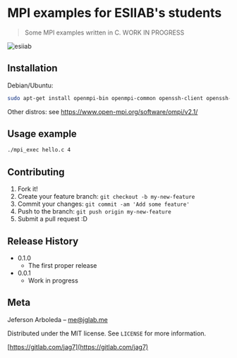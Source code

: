# MPI examples for ESIIAB's students
> Some MPI examples written in C. WORK IN PROGRESS

<!-- [![NPM Version][npm-image]][npm-url]
[![Build Status][travis-image]][travis-url]
[![Downloads Stats][npm-downloads]][npm-url] --> 

<!--One to two paragraph statement about your product and what it does.-->

![esiiab](https://www.esiiab.uclm.es/imgweb/portada/logo_esii.png) 

## Installation

Debian/Ubuntu:

```sh
sudo apt-get install openmpi-bin openmpi-common openssh-client openssh-server libopenmpi1.3 libopenmpi-dbg libopenmpi-dev
```

Other distros:
see https://www.open-mpi.org/software/ompi/v2.1/

<!--Windows:
```sh
edit autoexec.bat
```
-->

## Usage example
```sh
./mpi_exec hello.c 4
```

<!--## Development setup

Describe how to install all development dependencies and how to run an automated test-suite of some kind. Potentially do this for multiple platforms.

```sh
make install
npm test
```
-->

## Contributing

1. Fork it!
2. Create your feature branch: `git checkout -b my-new-feature`
3. Commit your changes: `git commit -am 'Add some feature'`
4. Push to the branch: `git push origin my-new-feature`
5. Submit a pull request :D

## Release History

* 0.1.0
    * The first proper release
* 0.0.1
    * Work in progress

## Meta

Jeferson Arboleda – me@jglab.me

Distributed under the MIT license. See ``LICENSE`` for more information.

[https://gitlab.com/jag7](https://gitlab.com/jag7)

<!-- variables -->
[npm-image]: https://img.shields.io/npm/v/datadog-metrics.svg?style=flat-square
[npm-url]: https://npmjs.org/package/datadog-metrics
[npm-downloads]: https://img.shields.io/npm/dm/datadog-metrics.svg?style=flat-square
[travis-image]: https://img.shields.io/travis/dbader/node-datadog-metrics/master.svg?style=flat-square
[travis-url]: https://travis-ci.org/dbader/node-datadog-metrics
